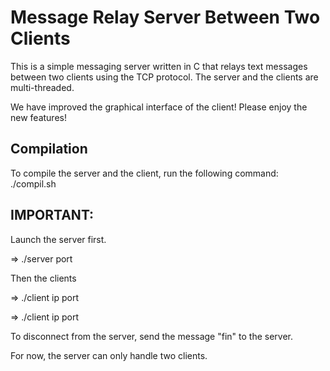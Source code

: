 # Message Relay Server Between Two Clients

This is a simple messaging server written in C that relays text messages
between two clients using the TCP protocol. The server and the clients are multi-threaded.

We have improved the graphical interface of the client!
Please enjoy the new features!

## Compilation

To compile the server and the client, run the following command:
./compil.sh

## IMPORTANT:

Launch the server first.

=> ./server port

Then the clients

=> ./client ip port 

=> ./client ip port 

To disconnect from the server, send the message "fin" to the server.

For now, the server can only handle two clients.

